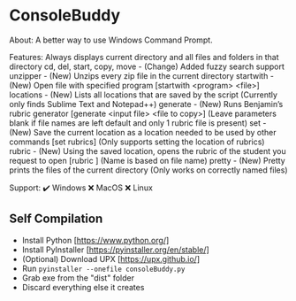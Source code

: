 # ConsoleBuddy
About:
A better way to use Windows Command Prompt.

Features:
Always displays current directory and all files and folders in that directory
cd, del, start, copy, move - (Change) Added fuzzy search support
unzipper - (New) Unzips every zip file in the current directory
startwith - (New) Open file with specified program \[startwith \<program\> \<file\>\]
locations - (New) Lists all locations that are saved by the script (Currently only finds Sublime Text and Notepad++)
generate - (New) Runs Benjamin’s rubric generator \[generate \<input file\> \<file to copy\>\] (Leave parameters blank if file names are left default and only 1 rubric file is present)
set - (New) Save the current location as a location needed to be used by other commands [set rubrics] (Only supports setting the location of rubrics)
rubric - (New) Using the saved location, opens the rubric of the student you request to open [rubric <name>] (Name is based on file name)
pretty - (New) Pretty prints the files of the current directory (Only works on correctly named files)

Support:
✔️ Windows
❌ MacOS
❌ Linux

## Self Compilation
- Install Python [https://www.python.org/]
- Install PyInstaller [https://pyinstaller.org/en/stable/]
- (Optional) Download UPX [https://upx.github.io/]
- Run `pyinstaller --onefile consoleBuddy.py`
- Grab exe from the "dist" folder
- Discard everything else it creates
